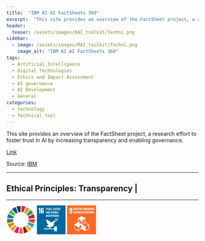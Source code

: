 ```yaml
---
title:  "IBM AI AI FactSheets 360"  
excerpt:  "This site provides an overview of the FactSheet project, a research effort to foster trust in AI by increasing transparency and enabling governance. (...)"  
header:
  teaser: /assets/images/RAI_toolkit/Techni.png
sidebar:
  - image: /assets/images/RAI_toolkit/Techni.png
    image_alt: "IBM AI AI FactSheets 360"
tags:
  - Artificial Intelligence
  - Digital Technologies
  - Ethics and Impact Assessment
  - AI governance
  - AI Development
  - General
categories:
  - technology
  - Technical tool
---
```

This site provides an overview of the FactSheet project, a research effort to foster trust in AI by increasing transparency and enabling governance.

[Link](https://aifs360.res.ibm.com)

Source: [IBM](https://research.ibm.com/topics/trustworthy-ai)

<hr>
<h2>Ethical Principles: Transparency | </h2>
<hr>

<img src="/assets/images/sdg/SDG_Wheel_WEB/SDG_Wheel_WEB.png" width="15%"/>
<img src="/assets/images/sdg/SDG_Icons_2019_WEB/E-WEB-Goal-16.png" Width = "15%"/>
<img src="/assets/images/sdg/SDG_Icons_2019_WEB/E-WEB-Goal-09.png" Width = "15%"/>
